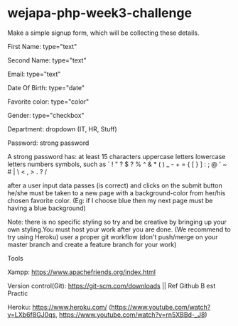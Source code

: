 # wejapa-php-week3-challenge
Make a simple signup form, which will be collecting these details.

First Name: type="text"

Second Name: type="text"

Email: type="text"

Date Of Birth: type="date"

Favorite color: type="color"

Gender: type="checkbox"

Department: dropdown (IT, HR, Stuff)

Password: strong password

A strong password has:
at least 15 characters
uppercase letters
lowercase letters
numbers
symbols, such as ` ! " ? $ ? % ^ & * ( ) _ - + = { [ } ] : ; @ ' ~ # | \ < , > . ? /

after a user input data passes (is correct) and clicks on the submit button he/she must be taken to a new page with a background-color from her/his chosen favorite color. (Eg: if I choose blue then my next page must be having a blue background)

Note:
there is no specific styling so try and be creative by bringing up your own styling.You must host your work after you are done. (We recommend to try using Heroku)
user a proper git workflow (don't push/merge on your master branch and create a feature branch for your work)

Tools

Xampp: https://www.apachefriends.org/index.html

Version control(Git):  https://git-scm.com/downloads || Ref Github B est Practic

Heroku: https://www.heroku.com/ (https://www.youtube.com/watch?v=LXb6f8GJ0qs, https://www.youtube.com/watch?v=rn5XBBd-_J8) 
